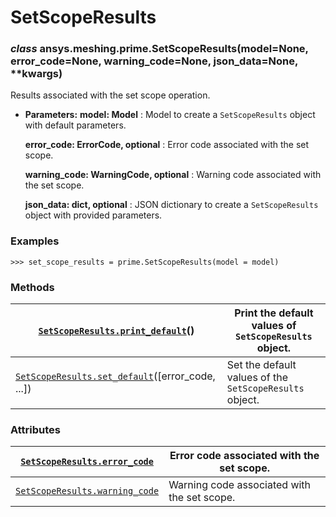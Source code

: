 <!-- vale off -->

<a id="setscoperesults"></a>

# SetScopeResults

<a id="ansys.meshing.prime.SetScopeResults"></a>

### *class* ansys.meshing.prime.SetScopeResults(model=None, error_code=None, warning_code=None, json_data=None, \*\*kwargs)

Results associated with the set scope operation.

* **Parameters:**
  **model: Model**
  : Model to create a `SetScopeResults` object with default parameters.

  **error_code: ErrorCode, optional**
  : Error code associated with the set scope.

  **warning_code: WarningCode, optional**
  : Warning code associated with the set scope.

  **json_data: dict, optional**
  : JSON dictionary to create a `SetScopeResults` object with provided parameters.

### Examples

```pycon
>>> set_scope_results = prime.SetScopeResults(model = model)
```

<!-- !! processed by numpydoc !! -->

### Methods

| [`SetScopeResults.print_default`](ansys.meshing.prime.SetScopeResults.print_default.md#ansys.meshing.prime.SetScopeResults.print_default)()            | Print the default values of `SetScopeResults` object.   |
|--------------------------------------------------------------------------------------------------------------------------------------------------------|---------------------------------------------------------|
| [`SetScopeResults.set_default`](ansys.meshing.prime.SetScopeResults.set_default.md#ansys.meshing.prime.SetScopeResults.set_default)([error_code, ...]) | Set the default values of the `SetScopeResults` object. |

### Attributes

| [`SetScopeResults.error_code`](ansys.meshing.prime.SetScopeResults.error_code.md#ansys.meshing.prime.SetScopeResults.error_code)       | Error code associated with the set scope.   |
|----------------------------------------------------------------------------------------------------------------------------------------|---------------------------------------------|
| [`SetScopeResults.warning_code`](ansys.meshing.prime.SetScopeResults.warning_code.md#ansys.meshing.prime.SetScopeResults.warning_code) | Warning code associated with the set scope. |
<!-- vale on -->
